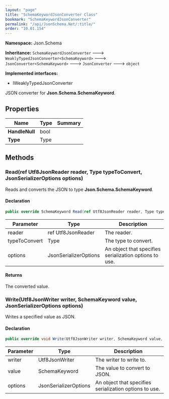 ```yaml
---
layout: "page"
title: "SchemaKeywordJsonConverter Class"
bookmark: "SchemaKeywordJsonConverter"
permalink: "/api/JsonSchema.Net/:title/"
order: "10.01.154"
---
```

**Namespace:** Json.Schema

**Inheritance:**
`SchemaKeywordJsonConverter`
 🡒 
`WeaklyTypedJsonConverter<SchemaKeyword>`
 🡒 
`JsonConverter<SchemaKeyword>`
 🡒 
`JsonConverter`
 🡒 
`object`

**Implemented interfaces:**

- IWeaklyTypedJsonConverter

JSON converter for **Json.Schema.SchemaKeyword**.

## Properties

| Name | Type | Summary |
|---|---|---|
| **HandleNull** | bool |  |
| **Type** | Type |  |

## Methods

### Read(ref Utf8JsonReader reader, Type typeToConvert, JsonSerializerOptions options)

Reads and converts the JSON to type **Json.Schema.SchemaKeyword**.

#### Declaration

```c#
public override SchemaKeyword Read(ref Utf8JsonReader reader, Type typeToConvert, JsonSerializerOptions options)
```

| Parameter | Type | Description |
|---|---|---|
| reader | ref Utf8JsonReader | The reader. |
| typeToConvert | Type | The type to convert. |
| options | JsonSerializerOptions | An object that specifies serialization options to use. |


#### Returns

The converted value.

### Write(Utf8JsonWriter writer, SchemaKeyword value, JsonSerializerOptions options)

Writes a specified value as JSON.

#### Declaration

```c#
public override void Write(Utf8JsonWriter writer, SchemaKeyword value, JsonSerializerOptions options)
```

| Parameter | Type | Description |
|---|---|---|
| writer | Utf8JsonWriter | The writer to write to. |
| value | SchemaKeyword | The value to convert to JSON. |
| options | JsonSerializerOptions | An object that specifies serialization options to use. |


